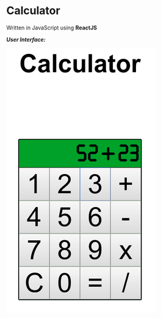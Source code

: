 # Calculator
Written in JavaScript using **ReactJS**

***User Interface:***

![calculator UI](../resources/calculator.png)

